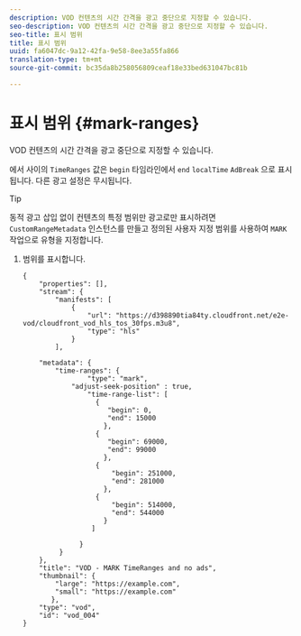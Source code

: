 ```yaml
---
description: VOD 컨텐츠의 시간 간격을 광고 중단으로 지정할 수 있습니다.
seo-description: VOD 컨텐츠의 시간 간격을 광고 중단으로 지정할 수 있습니다.
seo-title: 표시 범위
title: 표시 범위
uuid: fa6047dc-9a12-42fa-9e58-8ee3a55fa866
translation-type: tm+mt
source-git-commit: bc35da8b258056809ceaf18e33bed631047bc81b

---
```



# 표시 범위 {#mark-ranges}

VOD 컨텐츠의 시간 간격을 광고 중단으로 지정할 수 있습니다.

에서 사이의 `TimeRanges` 값은 `begin` 타임라인에서 `end` `localTime` `AdBreak` 으로 표시됩니다. 다른 광고 설정은 무시됩니다.

>[!TIP]
>
>동적 광고 삽입 없이 컨텐츠의 특정 범위만 광고로만 표시하려면 `CustomRangeMetadata` 인스턴스를 만들고 정의된 사용자 지정 범위를 사용하여 `MARK` 작업으로 유형을 지정합니다.

1. 범위를 표시합니다.

   ```
   {   
       "properties": [],
       "stream": {
           "manifests": [
               {
                   "url": "https://d398890tia84ty.cloudfront.net/e2e-vod/cloudfront_vod_hls_tos_30fps.m3u8",
                   "type": "hls"
               }
           ],
   
       "metadata": {
           "time-ranges": {
                   "type": "mark",
               "adjust-seek-position" : true,   
                   "time-range-list": [
                     {
                        "begin": 0,
                        "end": 15000
                       },
                     {
                        "begin": 69000,
                        "end": 99000
                       },
                     {
                         "begin": 251000,
                         "end": 281000
                       },
                     {
                         "begin": 514000,
                         "end": 544000
                       }
                    ]
   
                 }
            }           
       },   
       "title": "VOD - MARK TimeRanges and no ads",
       "thumbnail": {
           "large": "https://example.com",
           "small": "https://example.com"
          },
       "type": "vod",
       "id": "vod_004"
   }
   ```
